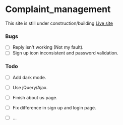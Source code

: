# Complaint_management
This site is still under construction/building [Live site](https://com-man.herokuapp.com)
 
### Bugs
- [ ] Reply isn't working (Not my fault).
- [ ] Sign up icon inconsistent and password validation.
 
### Todo
- [ ] Add dark mode.
- [ ] Use jQuery/Ajax.
- [ ] Finish about us page.
- [ ] Fix difference in sign up and login page.
- [ ] ...
 
